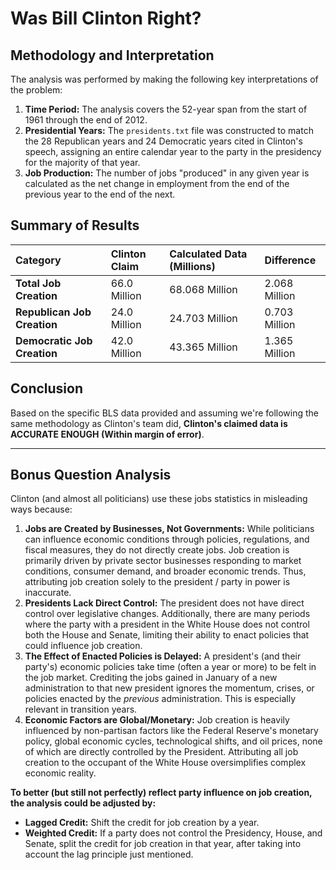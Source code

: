 # Was Bill Clinton Right?

## Methodology and Interpretation

The analysis was performed by making the following key interpretations of the problem:

1.  **Time Period:** The analysis covers the 52-year span from the start of 1961 through the end of 2012.
2.  **Presidential Years:** The `presidents.txt` file was constructed to match the 28 Republican years and 24 Democratic years cited in Clinton's speech, assigning an entire calendar year to the party in the presidency for the majority of that year.
3.  **Job Production:** The number of jobs "produced" in any given year is calculated as the net change in employment from the end of the previous year to the end of the next.

## Summary of Results

| Category | Clinton Claim | Calculated Data (Millions) | Difference |
| :--- | :--- | :--- | :--- |
| **Total Job Creation** | 66.0 Million | 68.068 Million | 2.068 Million |
| **Republican Job Creation** | 24.0 Million | 24.703 Million | 0.703 Million |
| **Democratic Job Creation** | 42.0 Million | 43.365 Million | 1.365 Million |

## Conclusion

Based on the specific BLS data provided and assuming we're following the same methodology as Clinton's team did, **Clinton's claimed data is ACCURATE ENOUGH (Within margin of error)**.

***

## Bonus Question Analysis

Clinton (and almost all politicians) use these jobs statistics in misleading ways because:

1.  **Jobs are Created by Businesses, Not Governments:** While politicians can influence economic conditions through policies, regulations, and fiscal measures, they do not directly create jobs. Job creation is primarily driven by private sector businesses responding to market conditions, consumer demand, and broader economic trends. Thus, attributing job creation solely to the president / party in power is inaccurate.
2.  **Presidents Lack Direct Control:** The president does not have direct control over legislative changes. Additionally, there are many periods where the party with a president in the White House does not control both the House and Senate, limiting their ability to enact policies that could influence job creation.
3.  **The Effect of Enacted Policies is Delayed:** A president's (and their party's) economic policies take time (often a year or more) to be felt in the job market. Crediting the jobs gained in January of a new administration to that new president ignores the momentum, crises, or policies enacted by the *previous* administration. This is especially relevant in transition years.
4.  **Economic Factors are Global/Monetary:** Job creation is heavily influenced by non-partisan factors like the Federal Reserve's monetary policy, global economic cycles, technological shifts, and oil prices, none of which are directly controlled by the President. Attributing all job creation to the occupant of the White House oversimplifies complex economic reality.

**To better (but still not perfectly) reflect party influence on job creation, the analysis could be adjusted by:**

* **Lagged Credit:** Shift the credit for job creation by a year.
* **Weighted Credit:** If a party does not control the Presidency, House, and Senate, split the credit for job creation in that year, after taking into account the lag principle just mentioned.

